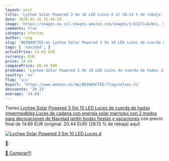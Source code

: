 ```yaml
---
layout: post
title: 'Lychee Solar Powered 3 5m 10 LED Luces d al 28.13 % de rebaja'
date: 2020-01-16 15:48:28
image: 'https://images-eu.ssl-images-amazon.com/images/I/61GTivAJWcL._SL200_.jpg'
comments: true
category: ofertas
author: ring
slug: 'B01NA9CTEE-es Lychee Solar Powered 3 5m 10 LED Luces de cuerda de hadas...'
tags: [ 'navidad', ]
actualPrice: 14.69 EUR
currency: EUR
price: 14.69
comparePrice: 20.44 EUR
prodname: 'Lychee Solar Powered 3 5m 10 LED Luces de cuerda de hadas impermeables Luces de cadena con energía solar marroquí con 2 modos para decoraciones de Navidad  jardín  bodas  fiestas y vacaciones'
country: 'es'
flag: '🇪🇸'
buyurl: 'https://www.amazon.es/dp/B01NA9CTEE/?tag=tolees-21'
descuento: '28.13'
average: '14.69'
---
```


Tienes [Lychee Solar Powered 3 5m 10 LED Luces de cuerda de hadas impermeables Luces de cadena con energía solar marroquí con 2 modos para decoraciones de Navidad  jardín  bodas  fiestas y vacaciones](https://www.amazon.es/dp/B01NA9CTEE/?tag=tolees-21) con precio final de  14.69 EUR (original: 20.44 EUR) (28.13 %  de rebaja) aqui!

[![Lychee Solar Powered 3 5m 10 LED Luces d](https://images-eu.ssl-images-amazon.com/images/I/61GTivAJWcL._SL200_.jpg)](https://www.amazon.es/dp/B01NA9CTEE/?tag=tolees-21)

🔎:


[🛒 Comprar!!!](https://www.amazon.es/dp/B01NA9CTEE/?tag=tolees-21)
